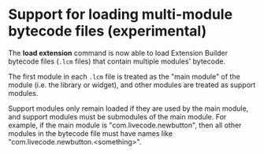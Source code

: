 # Support for loading multi-module bytecode files (experimental)

The **load extension** command is now able to load Extension Builder
bytecode files (`.lcm` files) that contain multiple modules' bytecode.

The first module in each `.lcm` file is treated as the "main module"
of the module (i.e. the library or widget), and other modules are
treated as support modules.

Support modules only remain loaded if they are used by the main
module, and support modules must be submodules of the main module.
For example, if the main module is "com.livecode.newbutton", then all
other modules in the bytecode file must have names like
"com.livecode.newbutton.&lt;something&gt;".
